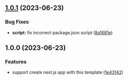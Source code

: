 ## [1.0.1](https://github.com/AkiraVoid-Productions/test-next-template/compare/v1.0.0...v1.0.1) (2023-06-23)


### Bug Fixes

* **script:** fix incorrect package.json script ([8a1681e](https://github.com/AkiraVoid-Productions/test-next-template/commit/8a1681ea9c6bd5987234298881410ce0c4e7baad))

## 1.0.0 (2023-06-23)


### Features

* support create next.js app with this template ([1e43142](https://github.com/AkiraVoid-Productions/test-next-template/commit/1e4314235830007859c22b2ddf2ec8d5a67dc780))
